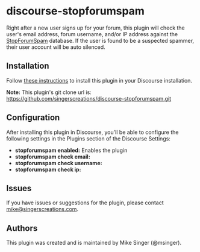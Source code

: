 # discourse-stopforumspam

Right after a new user signs up for your forum, this plugin will check the user's email address, forum username, and/or IP address against the [StopForumSpam](https://www.stopforumspam.com) database. If the user is found to be a suspected spammer, their user account will be auto silenced.

## Installation

Follow [these instructions](https://meta.discourse.org/t/install-plugins-in-discourse/19157) to install this plugin in your Discourse installation.

**Note:** This plugin's git clone url is:
https://github.com/singerscreations/discourse-stopforumspam.git

## Configuration

After installing this plugin in Discourse, you'll be able to configure the following settings in the Plugins section of the Discourse Settings:

- **stopforumspam enabled:** Enables the plugin
- **stopforumspam check email:**
- **stopforumspam check username:** 
- **stopforumspam check ip:** 

## Issues

If you have issues or suggestions for the plugin, please contact mike@singerscreations.com.

## Authors

This plugin was created and is maintained by Mike Singer (@msinger).